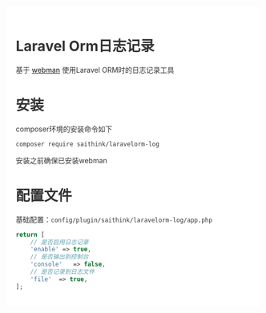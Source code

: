 <div style="padding:18px;max-width: 1024px;margin:0 auto;background-color:#fff;color:#333">
<h1>Laravel Orm日志记录</h1>

基于 <a href="https://www.workerman.net/webman" target="_blank">webman</a> 使用Laravel ORM时的日志记录工具

<h1>安装</h1>

composer环境的安装命令如下

``` bash
composer require saithink/laravelorm-log
```

安装之前确保已安装webman

<h1>配置文件</h1>

基础配置：<code>config/plugin/saithink/laravelorm-log/app.php</code>

```php
return [
    // 是否启用日志记录
    'enable' => true,
    // 是否输出到控制台
    'console'   => false,
    // 是否记录到日志文件
    'file'  => true,
];
```
</div>